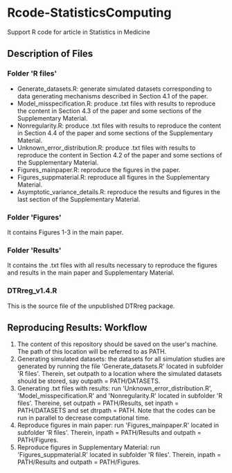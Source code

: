 # Rcode-StatisticsComputing
Support R code for article in Statistics in Medicine

## Description of Files

### Folder 'R files'
* Generate_datasets.R: generate simulated datasets corresponding to data generating mechanisms described in Section 4.1 of the paper.
* Model_misspecification.R: produce .txt files with results to reproduce the content in Section 4.3 of the paper and some sections of the Supplementary Material.
* Nonregularity.R: produce .txt files with results to reproduce the content in Section 4.4 of the paper and some sections of the Supplementary Material.
* Unknown_error_distribution.R: produce .txt files with results to reproduce the content in Section 4.2 of the paper and some sections of the Supplementary Material.
* Figures_mainpaper.R: reproduce the figures in the paper.
* Figures_suppmaterial.R: reproduce all figures in the Supplementary Material.
* Asymptotic_variance_details.R: reproduce the results and figures in the last section of the Supplementary Material.

### Folder 'Figures'
It contains Figures 1-3 in the main paper.

### Folder 'Results'
It contains the .txt files with all results necessary to reproduce the figures and results in the main paper and Supplementary Material.

### DTRreg_v1.4.R
This is the source file of the unpublished DTRreg package.

## Reproducing Results: Workflow
1. The content of this repository should be saved on the user's machine. The path of this location will be referred to as PATH.
2. Generating simulated datasets: the datasets for all simulation studies are generated by running the file 'Generate_datasets.R' located in subfolder 'R files'. Therein, set outpath to a location where the simulated datasets should be stored, say outpath = PATH/DATASETS.
3. Generating .txt files with results: run 'Unknown_error_distribution.R', 'Model_misspecification.R' and 'Nonregularity.R' located in subfolder 'R files'. Thereine, set outpath = PATH/Results, set inpath = PATH/DATASETS and set dtrpath = PATH. Note that the codes can be run in parallel to decrease computational time.
4. Reproduce figures in main paper: run 'Figures_mainpaper.R' located in subfolder 'R files'. Therein, inpath = PATH/Results and outpath = PATH/Figures.
5. Reproduce figures in Supplementary Material: run 'Figures_suppmaterial.R' located in subfolder 'R files'. Therein, inpath = PATH/Results and outpath = PATH/Figures.
